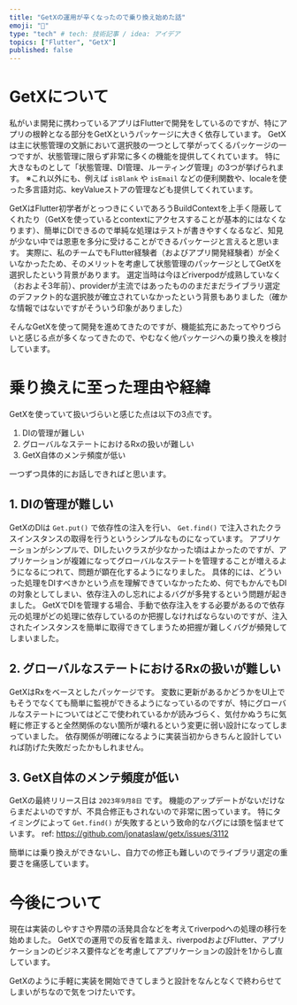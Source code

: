```yaml
---
title: "GetXの運用が辛くなったので乗り換え始めた話"
emoji: "🚀"
type: "tech" # tech: 技術記事 / idea: アイデア
topics: ["Flutter", "GetX"]
published: false
---
```


# GetXについて
私がいま開発に携わっているアプリはFlutterで開発をしているのですが、特にアプリの根幹となる部分をGetXというパッケージに大きく依存しています。
GetXは主に状態管理の文脈において選択肢の一つとして挙がってくるパッケージの一つですが、状態管理に限らず非常に多くの機能を提供してくれています。
特に大きなものとして「状態管理、DI管理、ルーティング管理」の3つが挙げられます。
※これ以外にも、例えば  `isBlank` や `isEmail` などの便利関数や、localeを使った多言語対応、keyValueストアの管理なども提供してくれています。

GetXはFlutter初学者がとっつきにくいであろうBuildContextを上手く隠蔽してくれたり（GetXを使っているとcontextにアクセスすることが基本的にはなくなります）、簡単にDIできるので単純な処理はテストが書きやすくなるなど、知見が少ない中では恩恵を多分に受けることができるパッケージと言えると思います。
実際に、私のチームでもFlutter経験者（およびアプリ開発経験者）が全くいなかったため、そのメリットを考慮して状態管理のパッケージとしてGetXを選択したという背景があります。
選定当時は今ほどriverpodが成熟していなく（おおよそ3年前）、providerが主流ではあったもののまだまだライブラリ選定のデファクト的な選択肢が確立されていなかったという背景もありました（確かな情報ではないですがそういう印象がありました）

そんなGetXを使って開発を進めてきたのですが、機能拡充にあたってやりづらいと感じる点が多くなってきたので、やむなく他パッケージへの乗り換えを検討しています。

# 乗り換えに至った理由や経緯
GetXを使っていて扱いづらいと感じた点は以下の3点です。
1. DIの管理が難しい
2. グローバルなステートにおけるRxの扱いが難しい
3. GetX自体のメンテ頻度が低い

一つずつ具体的にお話しできればと思います。

## 1. DIの管理が難しい
GetXのDIは `Get.put()` で依存性の注入を行い、 `Get.find()` で注入されたクラスインスタンスの取得を行うというシンプルなものになっています。
アプリケーションがシンプルで、DIしたいクラスが少なかった頃はよかったのですが、アプリケーションが複雑になってグローバルなステートを管理することが増えるようになるにつれて、問題が顕在化するようになりました。
具体的には、どういった処理をDIすべきかという点を理解できていなかったため、何でもかんでもDIの対象としてしまい、依存注入のし忘れによるバグが多発するという問題が起きました。
GetXでDIを管理する場合、手動で依存注入をする必要があるので依存元の処理がどの処理に依存しているのか把握しなければならないのですが、注入されたインスタンスを簡単に取得できてしまうため把握が難しくバグが頻発してしまいました。

## 2. グローバルなステートにおけるRxの扱いが難しい
GetXはRxをベースとしたパッケージです。
変数に更新があるかどうかをUI上でもそうでなくても簡単に監視ができるようになっているのですが、特にグローバルなステートについてはどこで使われているかが読みづらく、気付かぬうちに気軽に修正すると全然関係のない箇所が壊れるという変更に弱い設計になってしまっていました。
依存関係が明確になるように実装当初からきちんと設計していれば防げた失敗だったかもしれません。

## 3. GetX自体のメンテ頻度が低い
GetXの最終リリース日は `2023年9月8日` です。
機能のアップデートがないだけならまだよいのですが、不具合修正もされないので非常に困っています。
特にタイミングによって `Get.find()` が失敗するという致命的なバグには頭を悩ませています。
ref: https://github.com/jonataslaw/getx/issues/3112

簡単には乗り換えができないし、自力での修正も難しいのでライブラリ選定の重要さを痛感しています。

# 今後について
現在は実装のしやすさや界隈の活発具合などを考えてriverpodへの処理の移行を始めました。
GetXでの運用での反省を踏まえ、riverpodおよびFlutter、アプリケーションのビジネス要件などを考慮してアプリケーションの設計を1からし直しています。

GetXのように手軽に実装を開始できてしまうと設計をなんとなくで終わらせてしまいがちなので気をつけたいです。
